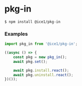 # pkg-in

```
$ npm install @ice1/pkg-in
```

### Examples

```js
import pkg_in from '@ice1/pkg-in';

((async () => {
    const pkg = new pkg_in();
    await pkg.set();

    await pkg.install.react();
    await pkg.uninstall.react();
})());
```